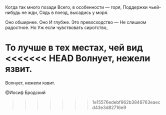 Когда так много позади
Всего, в особенности — горя,
Поддержки чьей-нибудь не жди,
Сядь в поезд, высадись у моря.

Оно обширнее. Оно
И глубже. Это превосходство —
Не слишком радостное. Но
Уж если чувствовать сиротство,

То лучше в тех местах, чей вид
<<<<<<< HEAD
Волнует, нежели язвит.
=======
Волнует, нежели язвит.

@Иосиф Бродский
>>>>>>> 1e15576edebf962b3848763eaecd43e3d82716e9
